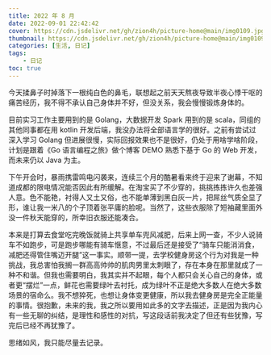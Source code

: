 ```yaml
---
title: 2022 年 8 月
date: 2022-09-01 22:42:42
cover: https://cdn.jsdelivr.net/gh/zion4h/picture-home@main/img0109.jpg
thumbnail: https://cdn.jsdelivr.net/gh/zion4h/picture-home@main/img0109.jpg
categories: [生活, 日记]
tags:
    - 日记
toc: true
---
```

今天揉鼻子时掉落下一根纯白色的鼻毛，联想起之前天天熬夜导致半夜心悸干呕的痛苦经历，我不得不承认自己身体并不好，但没关系，我会慢慢锻炼身体的。
<!--more-->

目前实习工作主要用到的是 Golang，大数据开发 Spark 用到的是 scala，同组的其他同事都在用 kotlin 开发后端，我没办法将全部语言学的很好。之前有尝试过深入学习 Golang 但进展很慢，实际回报效果也不是很好，仍处于用啥学啥阶段，计划是跟着《Go 语言编程之旅》做个博客 DEMO 熟悉下基于 Go 的 Web 开发，而未来仍以 Java 为主。

下午开会时，暴雨携雷鸣电闪袭来，连续三个月的酷暑看来终于迎来了谢幕，不知道成都的限电情况能否因此有所缓解。在淘宝买了不少穿的，挑挑拣拣许久也差强人意。色不能艳，衬得人又土又俗，也不能单薄到黑白灰一片，把屌丝气质全显了形，谁让我一米八的个子顶着张平庸的脸呢。当然了，这些衣服除了短袖藏里面外没一件秋天能穿的，所幸旧衣服还能凑合。

本来是打算去食堂吃完晚饭就骑上共享单车兜风减肥，后来上网一查，不少人说骑车不如跑步，可是跑步哪能有骑车惬意，不过最后还是接受了“骑车只能消消食，减肥还得管住嘴迈开腿”这一事实。顺带一提，去学校健身房这个行为对我是一种挑战，我总害怕我搁一群高高帅帅的肌肉男里太刺眼了，存在本身在那里就成了一种不和谐。但我也需要明白，我其实并不起眼，每个人都只会关心自己的身体，或者更“摆烂”一点，鲜花也需要绿叶去衬托，成为绿叶不正是绝大多数人在绝大多数场景的宿命么。我不想猝死，也想让身体变更健康，所以我去健身房是完全正能量的事情。很抱歉，未来的我，我之所以要用如此多的文字去描述，正是因为我内心有一些无聊的纠结，是理性和感性的对抗，写这段话前我决定了但还有些犹豫，写完后已经不再犹豫了。

思绪如风，我只能尽量去记录。
